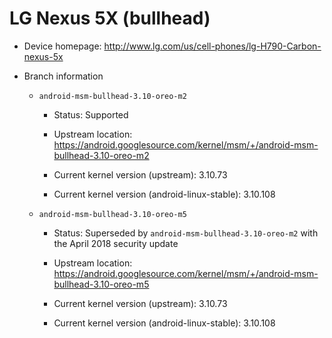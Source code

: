 # LG Nexus 5X (bullhead)

* Device homepage: http://www.lg.com/us/cell-phones/lg-H790-Carbon-nexus-5x

* Branch information

  * `android-msm-bullhead-3.10-oreo-m2`

    * Status: Supported

    * Upstream location: https://android.googlesource.com/kernel/msm/+/android-msm-bullhead-3.10-oreo-m2

    * Current kernel version (upstream): 3.10.73

    * Current kernel version (android-linux-stable): 3.10.108

  * `android-msm-bullhead-3.10-oreo-m5`

    * Status: Superseded by `android-msm-bullhead-3.10-oreo-m2` with the April 2018 security update

    * Upstream location: https://android.googlesource.com/kernel/msm/+/android-msm-bullhead-3.10-oreo-m5

    * Current kernel version (upstream): 3.10.73

    * Current kernel version (android-linux-stable): 3.10.108
